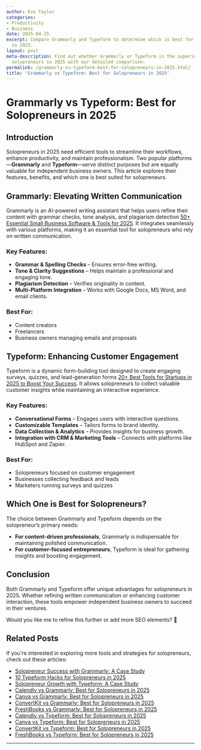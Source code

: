 ```yaml
---
author: Eve Taylor
categories:
- Productivity
- Business
date: 2025-04-15
excerpt: Compare Grammarly and Typeform to determine which is best for solopreneurs
  in 2025.
layout: post
meta-description: Find out whether Grammarly or Typeform is the superior choice for
  solopreneurs in 2025 with our detailed comparison.
permalink: /grammarly-vs-typeform-best-for-solopreneurs-in-2025.html/
title: 'Grammarly vs Typeform: Best for Solopreneurs in 2025'
---
```


# Grammarly vs Typeform: Best for Solopreneurs in 2025

## Introduction
Solopreneurs in 2025 need efficient tools to streamline their workflows, enhance productivity, and maintain professionalism. Two popular platforms—**Grammarly** and **Typeform**—serve distinct purposes but are equally valuable for independent business owners. This article explores their features, benefits, and which one is best suited for solopreneurs.

## Grammarly: Elevating Written Communication
Grammarly is an AI-powered writing assistant that helps users refine their content with grammar checks, tone analysis, and plagiarism detection [50+ Essential Small Business Software & Tools for 2025](https://trustmary.com/marketing/best-small-business-software/). It integrates seamlessly with various platforms, making it an essential tool for solopreneurs who rely on written communication.

### Key Features:
- **Grammar & Spelling Checks** – Ensures error-free writing.
- **Tone & Clarity Suggestions** – Helps maintain a professional and engaging tone.
- **Plagiarism Detection** – Verifies originality in content.
- **Multi-Platform Integration** – Works with Google Docs, MS Word, and email clients.

### Best For:
- Content creators
- Freelancers
- Business owners managing emails and proposals

## Typeform: Enhancing Customer Engagement
Typeform is a dynamic form-building tool designed to create engaging surveys, quizzes, and lead-generation forms [20+ Best Tools for Startups in 2025 to Boost Your Success](https://www.dochipo.com/best-tools-for-startups/). It allows solopreneurs to collect valuable customer insights while maintaining an interactive experience.

### Key Features:
- **Conversational Forms** – Engages users with interactive questions.
- **Customizable Templates** – Tailors forms to brand identity.
- **Data Collection & Analytics** – Provides insights for business growth.
- **Integration with CRM & Marketing Tools** – Connects with platforms like HubSpot and Zapier.

### Best For:
- Solopreneurs focused on customer engagement
- Businesses collecting feedback and leads
- Marketers running surveys and quizzes

## Which One is Best for Solopreneurs?
The choice between Grammarly and Typeform depends on the solopreneur’s primary needs:
- **For content-driven professionals**, Grammarly is indispensable for maintaining polished communication.
- **For customer-focused entrepreneurs**, Typeform is ideal for gathering insights and boosting engagement.

## Conclusion
Both Grammarly and Typeform offer unique advantages for solopreneurs in 2025. Whether refining written communication or enhancing customer interaction, these tools empower independent business owners to succeed in their ventures.

Would you like me to refine this further or add more SEO elements? 🚀

## Related Posts
If you're interested in exploring more tools and strategies for solopreneurs, check out these articles:
- [Solopreneur Success with Grammarly: A Case Study](/solopreneur-success-with-grammarly-a-case-study.html/)
- [10 Typeform Hacks for Solopreneurs in 2025](/10-typeform-hacks-for-solopreneurs-in-2025.html/)
- [Solopreneur Growth with Typeform: A Case Study](/solopreneur-growth-with-typeform-a-case-study.html/)
- [Calendly vs Grammarly: Best for Solopreneurs in 2025](/calendly-vs-grammarly-best-for-solopreneurs-in-2025.html/)
- [Canva vs Grammarly: Best for Solopreneurs in 2025](/canva-vs-grammarly-best-for-solopreneurs-in-2025.html/)
- [ConvertKit vs Grammarly: Best for Solopreneurs in 2025](/convertkit-vs-grammarly-best-for-solopreneurs-in-2025.html/)
- [FreshBooks vs Grammarly: Best for Solopreneurs in 2025](/freshbooks-vs-grammarly-best-for-solopreneurs-in-2025.html/)
- [Calendly vs Typeform: Best for Solopreneurs in 2025](/calendly-vs-typeform-best-for-solopreneurs-in-2025.html/)
- [Canva vs Typeform: Best for Solopreneurs in 2025](/canva-vs-typeform-best-for-solopreneurs-in-2025.html/)
- [ConvertKit vs Typeform: Best for Solopreneurs in 2025](/convertkit-vs-typeform-best-for-solopreneurs-in-2025.html/)
- [FreshBooks vs Typeform: Best for Solopreneurs in 2025](/freshbooks-vs-typeform-best-for-solopreneurs-in-2025.html/)
---
